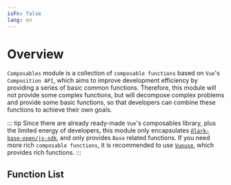```yaml
---
isFn: false
lang: en
---
```


# Overview

`Composables` module is a collection of `composable functions` based on `Vue`'s `Composition API`, which aims to improve development efficiency by providing a series of basic common functions. Therefore, this module will not provide some complex functions, but will decompose complex problems and provide some basic functions, so that developers can combine these functions to achieve their own goals.

::: tip
Since there are already ready-made `Vue`'s composables library, plus the limited energy of developers, this module only encapsulates [`@lark-base-open/js-sdk`](https://lark-base-team.github.io/js-sdk-docs/en/), and only provides `Base` related functions. If you need more rich `composable functions`, it is recommended to use [`Vueuse`](https://vueuse.org/), which provides rich functions.
:::

## Function List

<FunctionList module="composables" />
